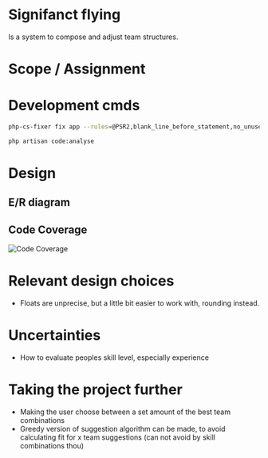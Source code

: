 # Signifanct flying
Is a system to compose and adjust team structures.

# Scope / Assignment

# Development cmds

```bash
php-cs-fixer fix app --rules=@PSR2,blank_line_before_statement,no_unused_imports,ordered_imports
```

```bash
php artisan code:analyse
```

# Design
## E/R diagram

## Code Coverage
![Code Coverage](https://imgur.com/a/7eixyyy)

# Relevant design choices
- Floats are unprecise, but a little bit easier to work with, rounding instead.

# Uncertainties
- How to evaluate peoples skill level, especially experience

# Taking the project further
- Making the user choose between a set amount of the best team combinations
- Greedy version of suggestion algorithm can be made, to avoid calculating fit for x team suggestions (can not avoid by skill combinations thou)